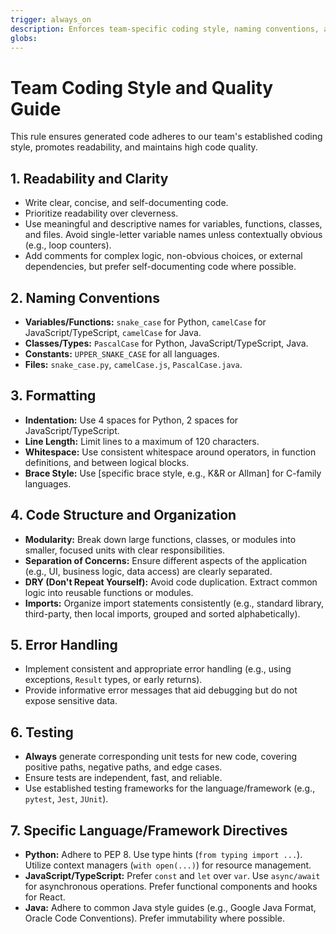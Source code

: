 ```yaml
---
trigger: always_on
description: Enforces team-specific coding style, naming conventions, and code quality standards.
globs:
---
```


# Team Coding Style and Quality Guide

This rule ensures generated code adheres to our team's established coding style, promotes readability, and maintains high code quality.

## 1. Readability and Clarity

* Write clear, concise, and self-documenting code.
* Prioritize readability over cleverness.
* Use meaningful and descriptive names for variables, functions, classes, and files. Avoid single-letter variable names unless contextually obvious (e.g., loop counters).
* Add comments for complex logic, non-obvious choices, or external dependencies, but prefer self-documenting code where possible.

## 2. Naming Conventions

* **Variables/Functions:** `snake_case` for Python, `camelCase` for JavaScript/TypeScript, `camelCase` for Java.
* **Classes/Types:** `PascalCase` for Python, JavaScript/TypeScript, Java.
* **Constants:** `UPPER_SNAKE_CASE` for all languages.
* **Files:** `snake_case.py`, `camelCase.js`, `PascalCase.java`.

## 3. Formatting

* **Indentation:** Use 4 spaces for Python, 2 spaces for JavaScript/TypeScript.
* **Line Length:** Limit lines to a maximum of 120 characters.
* **Whitespace:** Use consistent whitespace around operators, in function definitions, and between logical blocks.
* **Brace Style:** Use [specific brace style, e.g., K&R or Allman] for C-family languages.

## 4. Code Structure and Organization

* **Modularity:** Break down large functions, classes, or modules into smaller, focused units with clear responsibilities.
* **Separation of Concerns:** Ensure different aspects of the application (e.g., UI, business logic, data access) are clearly separated.
* **DRY (Don't Repeat Yourself):** Avoid code duplication. Extract common logic into reusable functions or modules.
* **Imports:** Organize import statements consistently (e.g., standard library, third-party, then local imports, grouped and sorted alphabetically).

## 5. Error Handling

* Implement consistent and appropriate error handling (e.g., using exceptions, `Result` types, or early returns).
* Provide informative error messages that aid debugging but do not expose sensitive data.

## 6. Testing

* **Always** generate corresponding unit tests for new code, covering positive paths, negative paths, and edge cases.
* Ensure tests are independent, fast, and reliable.
* Use established testing frameworks for the language/framework (e.g., `pytest`, `Jest`, `JUnit`).

## 7. Specific Language/Framework Directives

* **Python:** Adhere to PEP 8. Use type hints (`from typing import ...`). Utilize context managers (`with open(...)`) for resource management.
* **JavaScript/TypeScript:** Prefer `const` and `let` over `var`. Use `async/await` for asynchronous operations. Prefer functional components and hooks for React.
* **Java:** Adhere to common Java style guides (e.g., Google Java Format, Oracle Code Conventions). Prefer immutability where possible.

